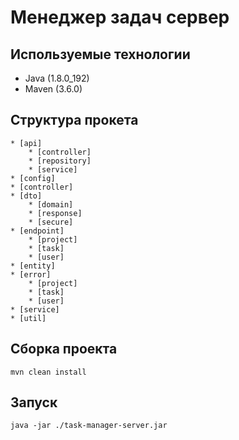 # Менеджер задач сервер

## Используемые технологии
* Java (1.8.0_192)
* Maven (3.6.0)

## Структура прокета
    * [api]
        * [controller]
        * [repository]
        * [service]
    * [config]
    * [controller]
    * [dto]
        * [domain]
        * [response]
        * [secure]
    * [endpoint]
        * [project]
        * [task]
        * [user]
    * [entity]
    * [error]
        * [project]
        * [task]
        * [user]
    * [service]
    * [util]

## Сборка проекта
    mvn clean install

## Запуск
    java -jar ./task-manager-server.jar